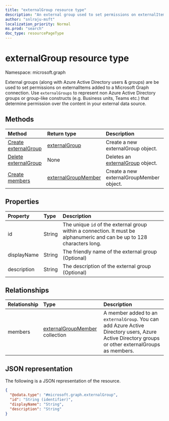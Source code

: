 ```yaml
---
title: "externalGroup resource type"
description: "An external group used to set permissions on externalItems added to a Microsoft Graph Connection"
author: "snlraju-msft"
localization_priority: Normal
ms.prod: "search"
doc_type: resourcePageType
---
```


# externalGroup resource type

Namespace: microsoft.graph

External groups (along with Azure Active Directory users & groups) are be used to set permissions on externalItems added to a Microsoft Graph connection. Use `externalGroups` to represent non Azure Active Directory groups or group-like constructs (e.g. Business units, Teams etc.) that determine permission over the content in your external data source.

## Methods

|Method|Return type|Description|
|:---|:---|:---|
|[Create externalGroup](../api/externalconnection-post-groups.md)|[externalGroup](../resources/externalgroup.md)|Create a new externalGroup object.|
|[Delete externalGroup](../api/externalgroup-delete.md)|None|Deletes an [externalGroup](../resources/externalgroup.md) object.|
|[Create members](../api/externalgroup-post-members.md)|[externalGroupMember](../resources/externalgroupmember.md)|Create a new externalGroupMember object.|

## Properties

|Property|Type|Description|
|:---|:---|:---|
|id|String|The unique `id` of the external group within a connection. It must be alphanumeric and can be up to 128 characters long. |
|displayName|String|The friendly name of the external group (Optional)|
|description|String|The description of the external group (Optional)|

## Relationships

|Relationship|Type|Description|
|:---|:---|:---|
|members|[externalGroupMember](../resources/externalgroupmember.md) collection|A member added to an `externalGroup`. You can add Azure Active Directory users, Azure Active Directory groups or other externalGroups as members.|

## JSON representation

The following is a JSON representation of the resource.
<!-- {
  "blockType": "resource",
  "keyProperty": "id",
  "@odata.type": "microsoft.graph.externalGroup",
  "baseType": "",
  "openType": false
}
-->

``` json
{
  "@odata.type": "#microsoft.graph.externalGroup",
  "id": "String (identifier)",
  "displayName": "String",
  "description": "String"
}
```
